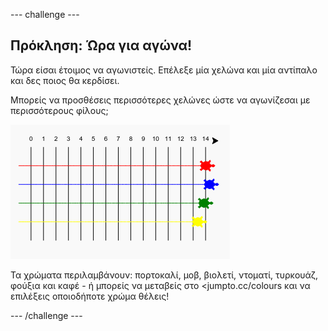 \--- challenge \---

## Πρόκληση: Ώρα για αγώνα!

Τώρα είσαι έτοιμος να αγωνιστείς. Επέλεξε μία χελώνα και μία αντίπαλο και δες ποιος θα κερδίσει.

Μπορείς να προσθέσεις περισσότερες χελώνες ώστε να αγωνίζεσαι με περισσότερους φίλους;

![screenshot](images/race-more.png)

Τα χρώματα περιλαμβάνουν: πορτοκαλί, μοβ, βιολετί, ντοματί, τυρκουάζ, φούξια και καφέ - ή μπορείς να μεταβείς στο <jumpto.cc/colours</a> και να επιλέξεις οποιοδήποτε χρώμα θέλεις!

\--- /challenge \---